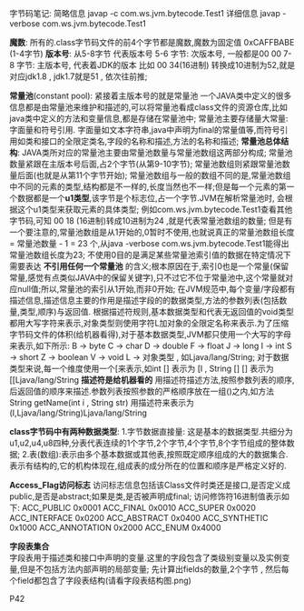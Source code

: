 字节码笔记:
   简略信息 javap -c com.ws.jvm.bytecode.Test1
   详细信息  javap -verbose com.ws.jvm.bytecode.Test1
   
**魔数**: 所有的.class字节码文件的前4个字节都是魔数,魔数为固定值 0xCAFFBABE (1-4字节)
**版本号**: 从5-8字节 代表版本号
     5-6 字节: 次版本号, 一般都是00 00
     7-8 字节: 主版本号, 代表着JDK的版本 比如 00 34(16进制) 转换成10进制为52,就是对应jdk1.8 , jdk1.7就是51 , 依次往前推;
   
**常量池**(constant pool): 紧接着主版本号的就是常量池
     一个JAVA类中定义的很多信息都是由常量池来维护和描述的,可以将常量池看成class文件的资源仓库,比如java类中定义的方法和变量信息,都是存储在常量池中; 
     常量池主要存储量大常量:字面量和符号引用. 字面量如文本字符串,java中声明为final的常量值等,而符号引用如类和接口的全限定类名,字段的名称和描述,方法的名称和描述;
**常量池总体结构**: JAVA类所对应的常量池主要由常量池数量与常量池数组这两部分构成;
     常量池数量紧跟在主版本号后面,占2个字节(从第9-10字节); 常量池数组则紧跟常量池数量后面(也就是从第11个字节开始);
     常量池数组与一般的数组不同的是,常量池数组中不同的元素的类型,结构都是不一样的,长度当然也不一样;但是每一个元素的第一个数据都是一个**u1类型**,该字节是个标志位,占一个字节.JVM在解析常量池时,
     会根据这个u1类型来获取元素的具体类型;
     例如com.ws.jvm.bytecode.Test1查看其他字节码,可知 00 18 (16进制)转成10进制为24 ,就是代表常量池数组的数量;
     但是有一个要注意的,常量池数组是从1开始的,0暂时不使用,也就说真正的常量池数组长度 = 常量池数量 - 1 = 23 个,从java -verbose com.ws.jvm.bytecode.Test1能得出常量池数组长度为23;
     不使用0目的是满足某些常量池索引值的数据在特定情况下需要表达 **不引用任何一个常量池** 的含义;根本原因在于,索引0也是一个常量(保留常量,感觉有点类似JAVA中的保留关键字),只不过它不位于常量池中,这个常量就对应null值;所以,常量池的索引从1开始,而非0开始;
     在JVM规范中,每个变量/字段都有描述信息,描述信息主要的作用是描述字段的的数据类型,方法的参数列表(包括数量,类型,顺序)与返回值.
     根据描述符规则,基本数据类型和代表无返回值的void类型都用大写字符来表示,对象类型则使用字符L加对象的全限定名称来表示.为了压缩字节码文件的体积(给机器看得),对于基本数据类型,JVM都只使用一个大写的字母来表示,如下所示:
       B -> byte
       C -> char
       D -> double
       F -> float
       J -> long 
       I -> int
       S -> short
       Z -> boolean
       V -> void
       L -> 对象类型 , 如Ljava/lang/String;
    对于数据类型来说,每一个维度使用一个[来表示,如int [] 表示为 [I , String [] [] 表示为 [[Ljava/lang/String
    **描述符是给机器看的**
    用描述符描述方法,按照参数列表的顺序,后返回值的顺序来描述.参数列表按照参数的严格顺序放在一组()之内,如方法 String getName(int i , String str) 用描述符来表示为 (I,Ljava/lang/String)Ljava/lang/String
     
**class字节码中有两种数据类型**:
    1.字节数据直接量:  这是基本的数据类型.共细分为u1,u2,u4,u8四种,分表代表连续的1个字节,2个字节,4个字节,8个字节组成的整体数据;
    2.表(数组):表示由多个基本数据或其他表,按照既定顺序组成的大的数据集合.表示有结构的,它的机构体现在,组成表的成分所在的位置和顺序是严格定义好的.

**Access_Flag访问标志**
    访问标志信息包括该Class文件时类还是接口,是否定义成public,是否是abstract;如果是类,是否被声明成final;
    访问修饰符16进制值表示如下:
        ACC_PUBLIC      0x0001 
        ACC_FINAL       0x0010
        ACC_SUPER       0x0020
        ACC_INTERFACE   0x0200
        ACC_ABSTRACT    0x0400
        ACC_SYNTHETIC   0x1000
        ACC_ANNOTATION  0x2000
        ACC_ENUM        0x4000
     
**字段表集合**    
    字段表用于描述类和接口中声明的变量.这里的字段包含了类级别变量以及实例变量,但是不包括方法内部声明的局部变量;
    先计算出fields的数量,2个字节 , 然后每个field都包含了字段表结构(请看字段表结构图.png)
    
   P42
     
     
     
     
     
     
     
     
     
     
     
     
     
     
     
     
     
     
     
     
     
     
     
     
     
     
     
        
     
     
     
     
   
    
    